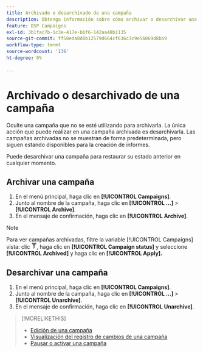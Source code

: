 ```yaml
---
title: Archivado o desarchivado de una campaña
description: Obtenga información sobre cómo archivar o desarchivar una campaña.
feature: DSP Campaigns
exl-id: 3b1fac7b-1c3e-417e-b6f6-142aa48b1135
source-git-commit: ff50eda8d8b12579d664cf636c3c9e56069d8bb9
workflow-type: tm+mt
source-wordcount: '136'
ht-degree: 0%

---
```


# Archivado o desarchivado de una campaña

Oculte una campaña que no se esté utilizando para archivarla. La única acción que puede realizar en una campaña archivada es desarchivarla. Las campañas archivadas no se muestran de forma predeterminada, pero siguen estando disponibles para la creación de informes.

Puede desarchivar una campaña para restaurar su estado anterior en cualquier momento.

## Archivar una campaña

1. En el menú principal, haga clic en **[!UICONTROL Campaigns]**.
1. Junto al nombre de la campaña, haga clic en  **[!UICONTROL ...]** > **[!UICONTROL Archive]**.
1. En el mensaje de confirmación, haga clic en **[!UICONTROL Archive]**.

>[!NOTE]
>
>Para ver campañas archivadas, filtre la variable [!UICONTROL Campaigns] vista: clic ![Botón Filtro](/help/dsp/assets/filter.png), haga clic en **[!UICONTROL Campaign status]** y seleccione **[!UICONTROL Archived]** y haga clic en **[!UICONTROL Apply].**

## Desarchivar una campaña

1. En el menú principal, haga clic en **[!UICONTROL Campaigns]**.
1. Junto al nombre de la campaña, haga clic en  **[!UICONTROL ...]** > **[!UICONTROL Unarchive]**.
1. En el mensaje de confirmación, haga clic en **[!UICONTROL Unarchive]**.

>[!MORELIKETHIS]
>
>* [Edición de una campaña](campaign-edit.md)
>* [Visualización del registro de cambios de una campaña](campaign-change-log.md)
>* [Pausar o activar una campaña](campaign-pause-activate.md)

